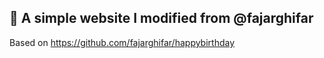 ## 🎉 A simple website I modified from @fajarghifar

Based on https://github.com/fajarghifar/happybirthday
